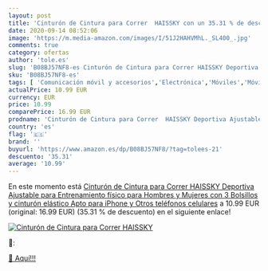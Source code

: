 ```yaml
---
layout: post
title: 'Cinturón de Cintura para Correr  HAISSKY con un 35.31 % de descuento'
date: 2020-09-14 08:52:06
image: 'https://m.media-amazon.com/images/I/51J2HAHVMhL._SL400_.jpg'
comments: true
category: ofertas
author: 'tole.es'
slug: 'B08BJ57NF8-es Cinturón de Cintura para Correr HAISSKY Deportiva...'
sku: 'B08BJ57NF8-es'
tags: [ 'Comunicación móvil y accesorios','Electrónica','Móviles','Móviles y smartphones libres','iphone', ]
actualPrice: 10.99 EUR
currency: EUR
price: 10.99
comparePrice: 16.99 EUR
prodname: 'Cinturón de Cintura para Correr  HAISSKY Deportiva Ajustable para Entrenamiento físico para Hombres y Mujeres con 3 Bolsillos y cinturón elástico Apto para iPhone y Otros teléfonos celulares'
country: 'es'
flag: '🇪🇸'
brand: ''
buyurl: 'https://www.amazon.es/dp/B08BJ57NF8/?tag=tolees-21'
descuento: '35.31'
average: '10.99'
---
```


En este momento está [Cinturón de Cintura para Correr  HAISSKY Deportiva Ajustable para Entrenamiento físico para Hombres y Mujeres con 3 Bolsillos y cinturón elástico Apto para iPhone y Otros teléfonos celulares](https://www.amazon.es/dp/B08BJ57NF8/?tag=tolees-21) a 10.99 EUR (original: 16.99 EUR) (35.31 %  de descuento) en el siguiente enlace!

[![Cinturón de Cintura para Correr  HAISSKY](https://m.media-amazon.com/images/I/51J2HAHVMhL._SL400_.jpg)](https://www.amazon.es/dp/B08BJ57NF8/?tag=tolees-21)

🔎:


[🛒 Aquí!!!](https://www.amazon.es/dp/B08BJ57NF8/?tag=tolees-21)
